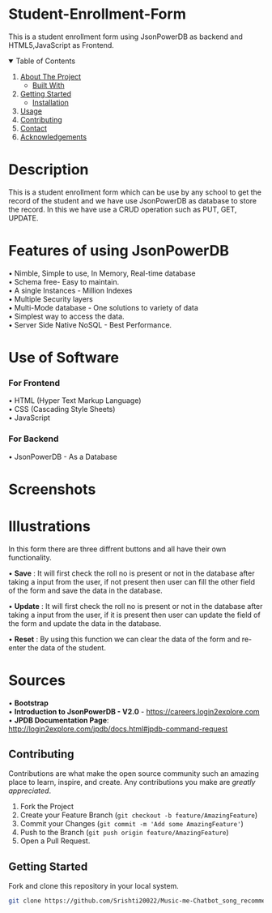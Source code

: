 # Student-Enrollment-Form
This is a student enrollment form using JsonPowerDB as backend and HTML5,JavaScript as Frontend.

<details open="open">
  <summary>Table of Contents</summary>
  <ol>
    <li>
      <a href="#about-the-project">About The Project</a>
      <ul>
        <li><a href="#built-with">Built With</a></li>
      </ul>
    </li>
    <li>
      <a href="#getting-started">Getting Started</a>
      <ul>
        <li><a href="#installation">Installation</a></li>
      </ul>
    </li>
    <li><a href="#usage">Usage</a></li>
    <li><a href="#contributing">Contributing</a></li>
    <li><a href="#contact">Contact</a></li>
    <li><a href="#acknowledgements">Acknowledgements</a></li>
  </ol>
</details>

# Description
This is a student enrollment form which can be use by any school to get the record of the student and we have use JsonPowerDB as database to store the record. In this we have use a CRUD operation such as PUT, GET, UPDATE.


# Features of using JsonPowerDB

•	Nimble, Simple to use, In Memory, Real-time database                                                                   
•	Schema free- Easy to maintain.                                                                                         
•	A single Instances - Million Indexes                                                                                   
•	Multiple Security layers                                                                                               
•	Multi-Mode database - One solutions to variety of data                                                                 
•	Simplest way to access the data.                                                                                       
•	Server Side Native NoSQL - Best Performance.                                                                                                                           


# Use of Software 

### For Frontend
•	HTML (Hyper Text Markup Language)                                                                                
•	CSS (Cascading Style Sheets)                                                             
•	JavaScript                                                                                                                                                            

### For Backend
•	JsonPowerDB - As a Database       

# Screenshots


# Illustrations 
In this form there are three diffrent buttons and all have their own functionality.                                                                                     

•	**Save** : It will first check the roll no is present or not in the database after taking a input from the user, if not present then user can fill the other field of                the form and save the data in the database. 

• **Update** : It will first check the roll no is present or not in the database after taking a input from the user, if it is present then user can update the field of                the form and update the data in the database.

•	**Reset** : By using this function we can clear the data of the form and re-enter the data of the student.                                                                          
# Sources

•	**Bootstrap**            
•	**Introduction to JsonPowerDB - V2.0** - https://careers.login2explore.com                                                                    
• **JPDB Documentation Page**: http://login2explore.com/jpdb/docs.html#jpdb-command-request

## Contributing
Contributions are what make the open source community such an amazing place to learn, inspire, and create. Any contributions you make are *greatly appreciated*.

1. Fork the Project
2. Create your Feature Branch (`git checkout -b feature/AmazingFeature`)
3. Commit your Changes (`git commit -m 'Add some AmazingFeature'`)
4. Push to the Branch (`git push origin feature/AmazingFeature`)
5. Open a Pull Request.

## Getting Started
Fork and clone this repository in your local system.
 ```sh
git clone https://github.com/Srishti20022/Music-me-Chatbot_song_recommendor_system-.git


